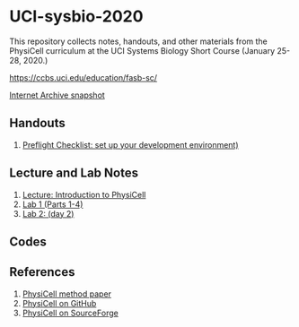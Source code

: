 # UCI-sysbio-2020
This repository collects notes, handouts, and other materials from the PhysiCell curriculum at the UCI Systems Biology Short Course (January 25-28, 2020.)

https://ccbs.uci.edu/education/fasb-sc/

[Internet Archive snapshot](https://web.archive.org/web/20200125184905/https://ccbs.uci.edu/education/fasb-sc/program-details/)

## Handouts 
1. [Preflight Checklist: set up your development environment)](https://github.com/physicell-training/UCI-sysbio-2020/blob/master/handouts/PhysiCell%20preflight%20checklist%20(final).pdf)

## Lecture and Lab Notes 
1. [Lecture: Introduction to PhysiCell](https://github.com/physicell-training/UCI-sysbio-2020/blob/master/lectures-and-labs/PhysiCell%20Intro%20-%20Jan%2025%2C%202020.pdf)
1. [Lab 1 (Parts 1-4)](https://github.com/physicell-training/UCI-sysbio-2020/blob/master/lectures-and-labs/PhysiCell%20Lab%20(day%201)%20-%20Jan%2027%2C%202020.pdf)
1. [Lab 2: (day 2)](https://github.com/physicell-training/UCI-sysbio-2020/blob/master/lectures-and-labs/PhysiCell%20Lab%20(day%202)%20-%20Jan%2028%2C%202020.pdf)
 
## Codes 

## References 
1. [PhysiCell method paper](https://journals.plos.org/ploscompbiol/article/related?id=10.1371/journal.pcbi.1005991)
1. [PhysiCell on GitHub](https://www.github.com/MathCancer/PhysiCell)
1. [PhysiCell on SourceForge](https://sourceforge.net/projects/physicell/)

